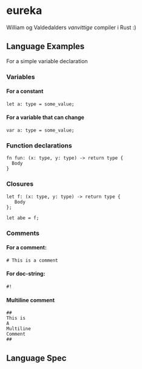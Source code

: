# eureka
William og Valdedalders _vanvittige_ compiler i Rust :)

## Language Examples

For a simple variable declaration

### Variables
#### For a constant
```
let a: type = some_value;
```

#### For a variable that can change
```
var a: type = some_value;
```

### Function declarations

```
fn fun: (x: type, y: type) -> return type {
  Body
}
```
### Closures
```
let f: (x: type, y: type) -> return type {
   Body
};

let abe = f;
```
### Comments

#### For a comment:
```
# This is a comment
```
#### For doc-string:
```
#!
```

#### Multiline comment
```
## 
This is
A
Multiline 
Comment
##
```
## Language Spec
